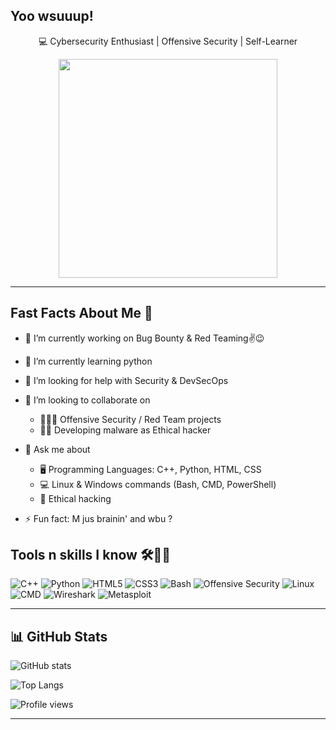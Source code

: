 <h2 align="left"> Yoo wsuuup! </h2>


<div align="center">
  
💻 Cybersecurity Enthusiast | Offensive Security | Self-Learner 

<img align="center" src="https://github.com/user-attachments/assets/69fc5fc1-ebed-481c-b233-bf11bb7b58fa" width="350"/>

</div>

---

## Fast Facts About Me 💫  


- 🔭 I’m currently working on Bug Bounty & Red Teaming✌😉 

- 🌱 I’m currently learning python

- 🤔 I’m looking for help with Security & DevSecOps

- 👯 I’m looking to collaborate on

  - 👩🏻‍💻 Offensive Security / Red Team projects
  - ✌🏻 Developing malware as Ethical hacker

- 💬 Ask me about

  - 🖥 Programming Languages: C++, Python, HTML, CSS
  - 💻 Linux & Windows commands (Bash, CMD, PowerShell)
  - 🔐 Ethical hacking

- ⚡ Fun fact: M jus brainin' and wbu ?


## Tools n skills I know 🛠✌🏻

![C++](https://img.shields.io/badge/C++-00599C?style=for-the-badge&logo=cplusplus&logoColor=white)  ![Python](https://img.shields.io/badge/Python-14354C?style=for-the-badge&logo=python&logoColor=white)   ![HTML5](https://img.shields.io/badge/HTML5-E34F26?style=for-the-badge&logo=html5&logoColor=white)   ![CSS3](https://img.shields.io/badge/CSS3-1572B6?style=for-the-badge&logo=css3&logoColor=white)   ![Bash](https://img.shields.io/badge/Bash-4EAA25?style=for-the-badge&logo=gnu-bash&logoColor=white)   ![Offensive Security](https://img.shields.io/badge/Offensive_Security-000000?style=for-the-badge&logo=security&logoColor=white)   ![Linux](https://img.shields.io/badge/Linux-FCC624?style=for-the-badge&logo=linux&logoColor=black)   ![CMD](https://img.shields.io/badge/CMD-0078D6?style=for-the-badge&logo=windows&logoColor=white)   ![Wireshark](https://img.shields.io/badge/Wireshark-1679A7?style=for-the-badge&logo=wireshark&logoColor=white)   ![Metasploit](https://img.shields.io/badge/Metasploit-FF5722?style=for-the-badge&logo=metasploit&logoColor=white)  


---

## 📊 GitHub Stats  

![GitHub stats](https://github-readme-stats.vercel.app/api?username=Crypto-Void787&show_icons=true&theme=tokyonight)

![Top Langs](https://github-readme-stats.vercel.app/api/top-langs/?username=Crypto-Void787&layout=compact&theme=radical)  

![Profile views](https://komarev.com/ghpvc/?username=Crypto-Void787&color=blueviolet)

---

